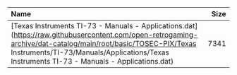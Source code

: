 |Name|Size|
|:---|---:|
|[Texas Instruments TI-73 - Manuals - Applications.dat](https://raw.githubusercontent.com/open-retrogaming-archive/dat-catalog/main/root/basic/TOSEC-PIX/Texas Instruments/TI-73/Manuals/Applications/Texas Instruments TI-73 - Manuals - Applications.dat)|7341|
